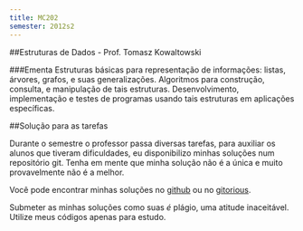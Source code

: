 ```yaml
---
title: MC202
semester: 2012s2
---
```


##Estruturas de Dados - Prof. Tomasz Kowaltowski

###Ementa
Estruturas básicas para representação de informações: listas, árvores, grafos, e
suas generalizações. Algoritmos para construção, consulta, e manipulação de tais
estruturas. Desenvolvimento, implementação e testes de programas usando tais
estruturas em aplicações específicas.

##Solução para as tarefas

Durante o semestre o professor passa diversas tarefas, para
auxiliar os alunos que tiveram dificuldades, eu disponibilizo
minhas soluções num repositório git. Tenha em mente que minha
solução não é a única e muito provavelmente não é a melhor.

Você pode encontrar minhas soluções no [github][1] ou no [gitorious][2].

Submeter as minhas soluções como suas _é_ plágio, uma atitude inaceitável.
Utilize meus códigos apenas para estudo.

[1]: https://github.com/alemedeiros/MC202EF-2012s2 "github"
[2]: https://gitorious.org/teaching-assistant/mc202ef-2012s2-labs "gitorious"
